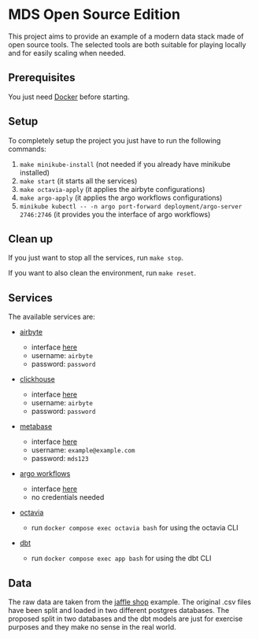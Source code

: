 # MDS Open Source Edition

This project aims to provide an example of a modern data stack made of open source tools.
The selected tools are both suitable for playing locally and for easily scaling when needed.

## Prerequisites

You just need [Docker](https://www.docker.com/) before starting.

## Setup

To completely setup the project you just have to run the following commands:

1. `make minikube-install` (not needed if you already have minikube installed)
2. `make start` (it starts all the services)
3. `make octavia-apply` (it applies the airbyte configurations)
4. `make argo-apply` (it applies the argo workflows configurations)
5. `minikube kubectl -- -n argo port-forward deployment/argo-server 2746:2746` (it provides you the interface of argo workflows)

## Clean up

If you just want to stop all the services, run `make stop`.

If you want to also clean the environment, run `make reset`.

## Services

The available services are:

- [airbyte](https://docs.airbyte.com)
    - interface [here](http://localhost:8000)
    - username: `airbyte`
    - password: `password`

- [clickhouse](https://clickhouse.com/docs)
    - interface [here](http://localhost:8123/play?user=airbyte)
    - username: `airbyte`
    - password: `password`

- [metabase](https://www.metabase.com/docs)
    - interface [here](http://localhost:3000)
    - username: `example@example.com`
    - password: `mds123`

- [argo workflows](https://argoproj.github.io/argo-workflows)
    - interface [here](https://localhost:2746)
    - no credentials needed

- [octavia](https://github.com/airbytehq/airbyte/blob/master/octavia-cli/README.md)
    - run `docker compose exec octavia bash` for using the octavia CLI

- [dbt](https://docs.getdbt.com/)
    - run `docker compose exec app bash` for using the dbt CLI

## Data
The raw data are taken from the [jaffle shop](https://github.com/dbt-labs/jaffle_shop) example.
The original .csv files have been split and loaded in two different postgres databases.
The proposed split in two databases and the dbt models are just for exercise purposes and they make no sense in the real world.
